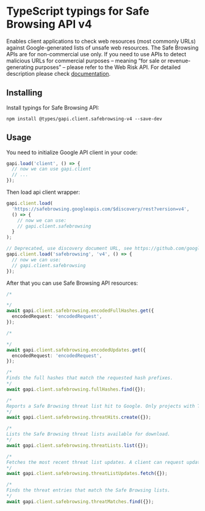 # TypeScript typings for Safe Browsing API v4

Enables client applications to check web resources (most commonly URLs) against Google-generated lists of unsafe web resources. The Safe Browsing APIs are for non-commercial use only. If you need to use APIs to detect malicious URLs for commercial purposes – meaning “for sale or revenue-generating purposes” – please refer to the Web Risk API.
For detailed description please check [documentation](https://developers.google.com/safe-browsing/).

## Installing

Install typings for Safe Browsing API:

```
npm install @types/gapi.client.safebrowsing-v4 --save-dev
```

## Usage

You need to initialize Google API client in your code:

```typescript
gapi.load('client', () => {
  // now we can use gapi.client
  // ...
});
```

Then load api client wrapper:

```typescript
gapi.client.load(
  'https://safebrowsing.googleapis.com/$discovery/rest?version=v4',
  () => {
    // now we can use:
    // gapi.client.safebrowsing
  }
);
```

```typescript
// Deprecated, use discovery document URL, see https://github.com/google/google-api-javascript-client/blob/master/docs/reference.md#----gapiclientloadname----version----callback--
gapi.client.load('safebrowsing', 'v4', () => {
  // now we can use:
  // gapi.client.safebrowsing
});
```

After that you can use Safe Browsing API resources: <!-- TODO: make this work for multiple namespaces -->

```typescript
/*

*/
await gapi.client.safebrowsing.encodedFullHashes.get({
  encodedRequest: 'encodedRequest',
});

/*

*/
await gapi.client.safebrowsing.encodedUpdates.get({
  encodedRequest: 'encodedRequest',
});

/*
Finds the full hashes that match the requested hash prefixes.
*/
await gapi.client.safebrowsing.fullHashes.find({});

/*
Reports a Safe Browsing threat list hit to Google. Only projects with TRUSTED_REPORTER visibility can use this method.
*/
await gapi.client.safebrowsing.threatHits.create({});

/*
Lists the Safe Browsing threat lists available for download.
*/
await gapi.client.safebrowsing.threatLists.list({});

/*
Fetches the most recent threat list updates. A client can request updates for multiple lists at once.
*/
await gapi.client.safebrowsing.threatListUpdates.fetch({});

/*
Finds the threat entries that match the Safe Browsing lists.
*/
await gapi.client.safebrowsing.threatMatches.find({});
```
